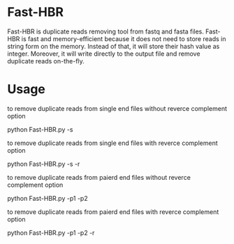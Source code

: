 # Fast-HBR
Fast-HBR is duplicate reads removing tool from fastq and fasta files.
Fast-HBR is fast and memory-efficient because it does not need to store reads in string form on the memory. Instead of that, it will store their hash value as integer. Moreover, it will write directly to the output file and remove duplicate reads on-the-fly.

# Usage 

to remove duplicate reads from single end files without reverce complement option

python Fast-HBR.py -s <File name> 
  
  
 to remove duplicate reads from single end files with reverce complement option

python Fast-HBR.py -s <File name> -r
  
  
to remove duplicate reads from paierd end files without reverce complement option

python Fast-HBR.py -p1 <First File name> -p2 <Second File name>
  
  
 to remove duplicate reads from paierd end files with reverce complement option

python Fast-HBR.py -p1 <First File name> -p2 <Second File name> -r
